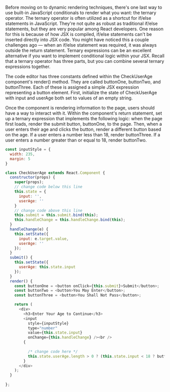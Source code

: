 

Before moving on to dynamic rendering techniques, there's one last way to use built-in JavaScript conditionals to render 
what you want: the ternary operator. The ternary operator is often utilized as a shortcut for if/else statements in JavaScript. They're not quite as robust as traditional if/else statements, but they are very popular among React developers. One reason for this is because of how JSX is compiled, if/else statements can't be inserted directly into JSX code. 
You might have noticed this a couple challenges ago — when an if/else statement was required, it was always outside the 
return statement. Ternary expressions can be an excellent alternative if you want to implement conditional logic within 
your JSX. Recall that a ternary operator has three parts, but you can combine several ternary expressions together. 

The code editor has three constants defined within the CheckUserAge component's render() method. They are called buttonOne, 
buttonTwo, and buttonThree. Each of these is assigned a simple JSX expression representing a button element. First, initialize 
the state of CheckUserAge with input and userAge both set to values of an empty string.

Once the component is rendering information to the page, users should have a way to interact with it. Within the component's 
return statement, set up a ternary expression that implements the following logic: when the page first loads, render the 
submit button, buttonOne, to the page. Then, when a user enters their age and clicks the button, render a different button 
based on the age. If a user enters a number less than 18, render buttonThree. If a user enters a number greater than or 
equal to 18, render buttonTwo.

```js
const inputStyle = {
  width: 235,
  margin: 5
}

class CheckUserAge extends React.Component {
  constructor(props) {
    super(props);
    // change code below this line
    this.state = {
      input: '',
      userAge: ''
    }
    // change code above this line
    this.submit = this.submit.bind(this);
    this.handleChange = this.handleChange.bind(this);
  }
  handleChange(e) {
    this.setState({
      input: e.target.value,
      userAge: ''
    });
  }
  submit() {
    this.setState({
      userAge: this.state.input
    });
  }
  render() {
    const buttonOne = <button onClick={this.submit}>Submit</button>;
    const buttonTwo = <button>You May Enter</button>;
    const buttonThree = <button>You Shall Not Pass</button>;

    return (
      <div>
        <h3>Enter Your Age to Continue</h3>
        <input
          style={inputStyle}
          type="number"
          value={this.state.input}
          onChange={this.handleChange} /><br />
        {
          
          /* change code here */
          this.state.userAge.length > 0 ? (this.state.input < 18 ? buttonThree : buttonTwo) : buttonOne
        }
      </div>
    );
  }
  
};
```
